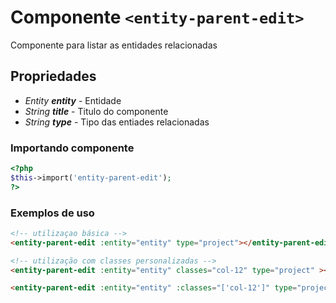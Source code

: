 # Componente `<entity-parent-edit>`
Componente para listar as entidades relacionadas
  
## Propriedades
- *Entity **entity*** - Entidade
- *String **title*** - Titulo do componente
- *String **type*** - Tipo das entiades relacionadas

### Importando componente
```PHP
<?php 
$this->import('entity-parent-edit');
?>
```

### Exemplos de uso
```HTML
<!-- utilizaçao básica -->
<entity-parent-edit :entity="entity" type="project"></entity-parent-edit>

<!-- utilização com classes personalizadas -->
<entity-parent-edit :entity="entity" classes="col-12" type="project" ></entity-parent-edit>

<entity-parent-edit :entity="entity" :classes="['col-12']" type="project" ></entity-parent-edit>
```